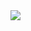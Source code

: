 <img src="http://img1.wikia.nocookie.net/__cb20140422225825/petitcomputer/images/9/91/Gmod_csgo_dance_by_themegarinat-d751x2a-1-.gif">
